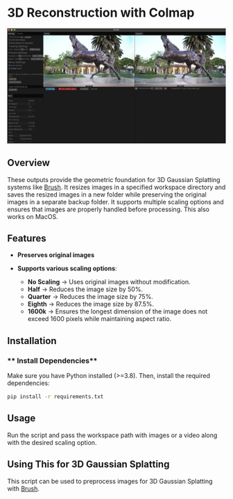 # 3D Reconstruction with Colmap

![Example_image](images/example_3D_Gaussian_Splatting.jpg)

## Overview

These outputs provide the geometric foundation for 3D Gaussian Splatting systems like [Brush](https://github.com/ArthurBrussee/brush). It resizes images in a specified workspace directory and saves the resized images in a new folder while preserving the original images in a separate backup folder. It supports multiple scaling options and ensures that images are properly handled before processing. This also works on MacOS.

## Features

- **Preserves original images**

- **Supports various scaling options**:

  - **No Scaling** → Uses original images without modification.
  - **Half** → Reduces the image size by 50%.
  - **Quarter** → Reduces the image size by 75%.
  - **Eighth** → Reduces the image size by 87.5%.
  - **1600k** → Ensures the longest dimension of the image does not exceed 1600 pixels while maintaining aspect ratio.

## Installation

### ** Install Dependencies**

Make sure you have Python installed (>=3.8). Then, install the required dependencies:

```bash
pip install -r requirements.txt
```

## Usage

Run the script and pass the workspace path with images or a video along with the desired scaling option.

## Using This for 3D Gaussian Splatting

This script can be used to preprocess images for 3D Gaussian Splatting with [Brush](https://github.com/ArthurBrussee/brush).
